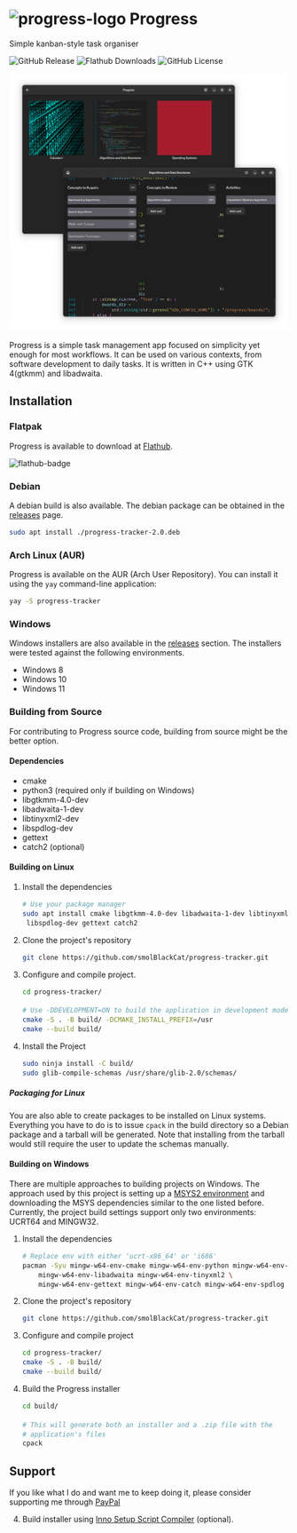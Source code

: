 # ![progress-logo] Progress

Simple kanban-style task organiser

![GitHub Release][github-release-badge]
![Flathub Downloads][flatpak-release-badge]
![GitHub License][github-licence]

![App Windows](pictures/progress-app-presentation.png)

Progress is a simple task management app focused on simplicity yet enough for
most workflows. It can be used on various contexts, from software development
to daily tasks. It is written in C++ using GTK 4(gtkmm) and libadwaita.

## Installation

### Flatpak

Progress is available to download at [Flathub][progress-flathub].

![flathub-badge][flathub-badge]

### Debian

A debian build is also available. The debian package can be obtained in the
[releases][github-release] page.

```sh
sudo apt install ./progress-tracker-2.0.deb
```

### Arch Linux (AUR)

Progress is available on the AUR (Arch User Repository). You can install it using the `yay`
command-line application:

```sh
yay -S progress-tracker
```

### Windows

Windows installers are also available in the [releases][github-release] section.
The installers were tested against the following environments.

- Windows 8
- Windows 10
- Windows 11

### Building from Source

For contributing to Progress source code, building from source might be the
better option.

#### Dependencies

- cmake
- python3 (required only if building on Windows)
- libgtkmm-4.0-dev
- libadwaita-1-dev
- libtinyxml2-dev
- libspdlog-dev
- gettext
- catch2 (optional)

#### Building on Linux

1. Install the dependencies

   ```sh
   # Use your package manager
   sudo apt install cmake libgtkmm-4.0-dev libadwaita-1-dev libtinyxml2-dev \
    libspdlog-dev gettext catch2
   ```

2. Clone the project's repository

   ```sh
   git clone https://github.com/smolBlackCat/progress-tracker.git
   ```

3. Configure and compile project.

   ```sh
   cd progress-tracker/

   # Use -DDEVELOPMENT=ON to build the application in development mode
   cmake -S . -B build/ -DCMAKE_INSTALL_PREFIX=/usr
   cmake --build build/
   ```

4. Install the Project

   ```sh
   sudo ninja install -C build/
   sudo glib-compile-schemas /usr/share/glib-2.0/schemas/
   ```

##### Packaging for Linux

You are also able to create packages to be installed on Linux systems.
Everything you have to do is to issue `cpack` in the build directory so a Debian
package and a tarball will be generated. Note that installing from the tarball
would still require the user to update the schemas manually.

#### Building on Windows

There are multiple approaches to building projects on Windows. The approach used
by this project is setting up a [MSYS2 environment](https://www.msys2.org/) and
downloading the MSYS dependencies similar to the one listed before. Currently,
the project build settings support only two environments: UCRT64 and MINGW32.

1. Install the dependencies

   ```sh
   # Replace env with either 'ucrt-x86_64' or 'i686'
   pacman -Syu mingw-w64-env-cmake mingw-w64-env-python mingw-w64-env-gtkmm4 \
       mingw-w64-env-libadwaita mingw-w64-env-tinyxml2 \
       mingw-w64-env-gettext mingw-w64-env-catch mingw-w64-env-spdlog mingw-w64-env-nsis git
   ```

2. Clone the project's repository

   ```sh
   git clone https://github.com/smolBlackCat/progress-tracker.git
   ```

3. Configure and compile project

   ```sh
   cd progress-tracker/
   cmake -S . -B build/
   cmake --build build/
   ```

4. Build the Progress installer

   ```sh
   cd build/

   # This will generate both an installer and a .zip file with the
   # application's files
   cpack
   ```

## Support

If you like what I do and want me to keep doing it, please consider
supporting me through [PayPal][paypal-link]


4. Build installer using
[Inno Setup Script Compiler](https://jrsoftware.org/isinfo.php) (optional).

[paypal-link]: https://www.paypal.com/donate/?hosted_button_id=9E5ELM2GFRU7U
[progress-logo]: data/io.github.smolblackcat.Progress.svg
[progress-flathub]: https://flathub.org/apps/io.github.smolblackcat.Progress
[github-release]: https://github.com/smolBlackCat/progress-tracker/releases
[flathub-badge]: https://flathub.org/assets/badges/flathub-badge-i-en.png
[github-release-badge]: https://img.shields.io/github/v/release/smolBlackCat/progress-tracker?logo=github
[flatpak-release-badge]: https://img.shields.io/flathub/downloads/io.github.smolblackcat.Progress?logo=flathub
[github-licence]: https://img.shields.io/github/license/smolBlackCat/progress-tracker
